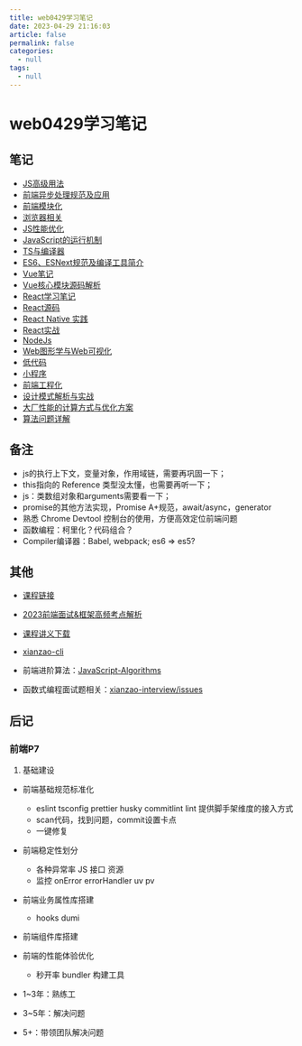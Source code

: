 ```yaml
---
title: web0429学习笔记
date: 2023-04-29 21:16:03
article: false
permalink: false
categories: 
  - null
tags: 
  - null
---
```



# web0429学习笔记


## 笔记

- [JS高级用法](./01.html)
- [前端异步处理规范及应用](./02.html)
- [前端模块化](./03.html)
- [浏览器相关](./04.html)
- [JS性能优化](./05.html)
- [JavaScript的运行机制](./06.html)
- [TS与编译器](./07.html)
- [ES6、ESNext规范及编译工具简介](./08.html)
- [Vue笔记](./09.html)
- [Vue核心模块源码解析](./10.html)
- [React学习笔记](./11.html)
- [React源码](./12.html)
- [React Native 实践](./13.html)
- [React实战](./14.html)
- [NodeJs](./15.html)
- [Web图形学与Web可视化](./16.html)
- [低代码](./17.html)
- [小程序](./18.html)
- [前端工程化](./19.html)
- [设计模式解析与实战](./20.html)
- [大厂性能的计算方式与优化方案](./21.html)
- [算法问题详解](./22.html)

## 备注

- js的执行上下文，变量对象，作用域链，需要再巩固一下；
- this指向的 Reference 类型没太懂，也需要再听一下；
- js：类数组对象和arguments需要看一下；
- promise的其他方法实现，Promise A+规范，await/async，generator
- 熟悉 Chrome Devtool 控制台的使用，方便高效定位前端问题
- 函数编程：柯里化？代码组合？
- Compiler编译器：Babel, webpack; es6 => es5?



## 其他

- [课程链接](https://per.h5.xeknow.com/sl/4EaDpC)
<!-- 密码：zhaowa888 -->

- [2023前端面试&框架高频考点解析](https://www.yuque.com/lpldplws/web/uuss7rkipi810f92)
<!-- sr3k -->

- [课程讲义下载](https://vgbixa7nr9.feishu.cn/drive/folder/fldcnIqkiBFoMEkG8sZCc86lyzc)

- [xianzao-cli](https://github.com/xianzao/xianzao-cli)

- 前端进阶算法：[JavaScript-Algorithms](https://github.com/sisterAn/JavaScript-Algorithms)

- 函数式编程面试题相关：[xianzao-interview/issues](https://github.com/xianzao/xianzao-interview/issues)














## 后记

### 前端P7

1. 基础建设

- 前端基础规范标准化
  - eslint tsconfig prettier husky commitlint lint 提供脚手架维度的接入方式
  - scan代码，找到问题，commit设置卡点
  - 一键修复

- 前端稳定性划分
  - 各种异常率 JS 接口 资源
  - 监控 onError errorHandler uv pv

- 前端业务属性库搭建
  - hooks dumi

- 前端组件库搭建

- 前端的性能体验优化
  - 秒开率 bundler 构建工具



- 1~3年：熟练工
- 3~5年：解决问题
- 5+：带领团队解决问题
